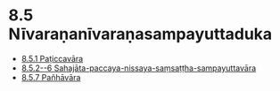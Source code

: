 

# 8.5 Nīvaraṇanīvaraṇasampayuttaduka

* [8.5.1 Paṭiccavāra](8.5/8.5.1.md)
* [8.5.2--6 Sahajāta-paccaya-nissaya-saṃsaṭṭha-sampayuttavāra](8.5/8.5.2--6.md)
* [8.5.7 Pañhāvāra](8.5/8.5.7.md)



